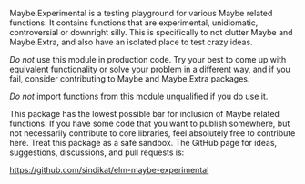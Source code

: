 Maybe.Experimental is a testing playground for various Maybe related functions. It contains functions that are experimental, unidiomatic, controversial or downright silly. This is specifically to not clutter Maybe and Maybe.Extra, and also have an isolated place to test crazy ideas.

*Do not* use this module in production code. Try your best to come up with equivalent functionality or solve your problem in a different way, and if you fail, consider contributing to Maybe and Maybe.Extra packages.

*Do not* import functions from this module unqualified if you do use it.

This package has the lowest possible bar for inclusion of Maybe related functions. If you have some code that you want to publish somewhere, but not necessarily contribute to core libraries, feel absolutely free to contribute here. Treat this package as a safe sandbox. The GitHub page for ideas, suggestions, discussions, and pull requests is:

https://github.com/sindikat/elm-maybe-experimental
